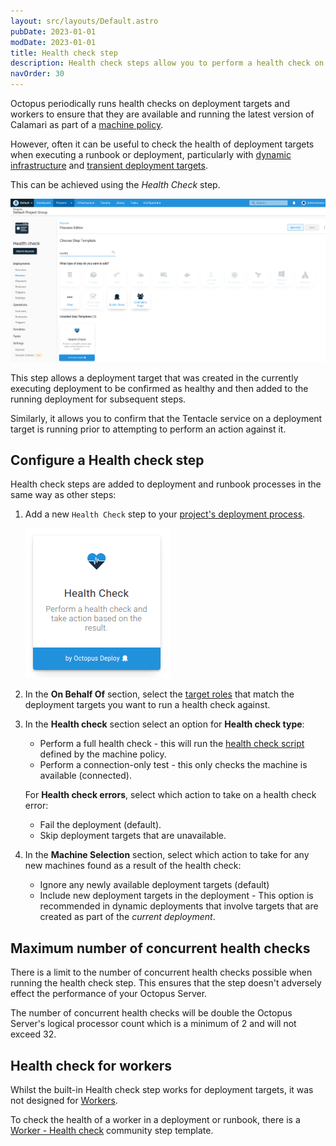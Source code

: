 ```yaml
---
layout: src/layouts/Default.astro
pubDate: 2023-01-01
modDate: 2023-01-01
title: Health check step
description: Health check steps allow you to perform a health check on deployment targets as part of a deployment or runbook, and take action based on the result.
navOrder: 30
---
```


Octopus periodically runs health checks on deployment targets and workers to ensure that they are available and running the latest version of Calamari as part of a [machine policy](/docs/infrastructure/deployment-targets/machine-policies/).

However, often it can be useful to check the health of deployment targets when executing a runbook or deployment, particularly with [dynamic infrastructure](/docs/infrastructure/deployment-targets/dynamic-infrastructure/) and [transient deployment targets](/docs/deployments/patterns/elastic-and-transient-environments/deploying-to-transient-targets/).

This can be achieved using the _Health Check_ step.

![Health check step search](/docs/projects/built-in-step-templates/images/health-check-step-search.png "width=500")

This step allows a deployment target that was created in the currently executing deployment to be confirmed as healthy and then added to the running deployment for subsequent steps.

Similarly, it allows you to confirm that the Tentacle service on a deployment target is running prior to attempting to perform an action against it.

## Configure a Health check step

Health check steps are added to deployment and runbook processes in the same way as other steps:

1. Add a new `Health Check` step to your [project's deployment process](/docs/projects/steps/).

    ![Health check step](/docs/projects/built-in-step-templates/images/health-check-step-select.png "width=170")
2. In the **On Behalf Of** section, select the [target roles](/docs/infrastructure/deployment-targets/#target-roles) that match the deployment targets you want to run a health check against. 

3. In the **Health check** section select an option for **Health check type**:
    - Perform a full health check - this will run the [health check script](/docs/infrastructure/deployment-targets/machine-policies/#MachinePolicies-Customhealthcheckscripts) defined by the machine policy.
    - Perform a connection-only test - this only checks the machine is available (connected).

   For **Health check errors**, select which action to take on a health check error:
    - Fail the deployment (default).
    - Skip deployment targets that are unavailable.
4. In the **Machine Selection** section, select which action to take for any new machines found as a result of the health check:
    - Ignore any newly available deployment targets (default)
    - Include new deployment targets in the deployment - This option is recommended in dynamic deployments that involve targets that are created as part of the _current deployment_.

## Maximum number of concurrent health checks

There is a limit to the number of concurrent health checks possible when running the health check step. This ensures that the step doesn't adversely effect the performance of your Octopus Server.

The number of concurrent health checks will be double the Octopus Server's logical processor count which is a minimum of 2 and will not exceed 32.

## Health check for workers

Whilst the built-in Health check step works for deployment targets, it was not designed for [Workers](/docs/infrastructure/workers/).

To check the health of a worker in a deployment or runbook, there is a [Worker - Health check](https://library.octopus.com/step-templates/c6c23c7b-876d-4758-a908-511f066156d7/actiontemplate-worker-health-check) community step template.

